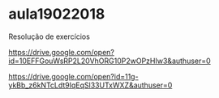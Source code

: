 # aula19022018
Resolução de exercícios 

https://drive.google.com/open?id=10EFFGouWsRP2L20VhORG10P2wOPzHIw3&authuser=0

https://drive.google.com/open?id=11g-ykBb_z6kNTcLdt9IqEqSl33UTxWXZ&authuser=0
